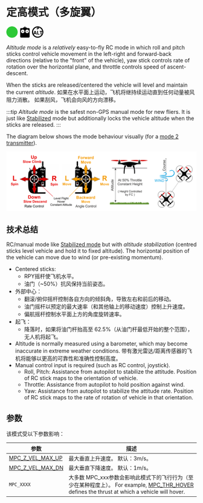 # 定高模式（多旋翼）

<img src="../../assets/site/difficulty_easy.png" title="Easy to fly" width="30px" />&nbsp;<img src="../../assets/site/remote_control.svg" title="Manual/Remote control required" width="30px" />&nbsp;<img src="../../assets/site/altitude_icon.svg" title="Altitude required (e.g. Baro, Rangefinder)" width="30px" />

_Altitude mode_ is a _relatively_ easy-to-fly RC mode in which roll and pitch sticks control vehicle movement in the left-right and forward-back directions (relative to the "front" of the vehicle), yaw stick controls rate of rotation over the horizontal plane, and throttle controls speed of ascent-descent.

When the sticks are released/centered the vehicle will level and maintain the current _altitude_.
如果在水平面上运动，飞机将继持续运动直到任何动量被风阻力消散。
如果刮风，飞机会向风的方向漂移。

:::tip
_Altitude mode_ is the safest non-GPS manual mode for new fliers. It is just like [Stabilized](../flight_modes_mc/manual_stabilized.md) mode but additionally locks the vehicle altitude when the sticks are released.
:::

The diagram below shows the mode behaviour visually (for a [mode 2 transmitter](../getting_started/rc_transmitter_receiver.md#transmitter_modes)).

![Altitude Control MC - Mode2 RC Controller](../../assets/flight_modes/altitude_mc.png)

## 技术总结

RC/manual mode like [Stabilized mode](../flight_modes_mc/manual_stabilized.md) but with _altitude stabilization_ (centred sticks level vehicle and hold it to fixed altitude).
The horizontal position of the vehicle can move due to wind (or pre-existing momentum).

- Centered sticks:
  - RPY摇杆使飞机水平。
  - 油门（~50%）抗风保持当前姿态。
- 外部中心：
  - 翻滚/俯仰摇杆控制各自方向的倾斜角，导致左右和前后的移动。
  - 油门摇杆以预定的最大速率（和其他轴上的移动速度）控制上升速度。
  - 偏航摇杆控制水平面上方的角度旋转速率。
- 起飞：
  - 降落时，如果将油门杆抬高至 62.5%（从油门杆最低开始的整个范围），无人机将起飞。
- Altitude is normally measured using a barometer, which may become inaccurate in extreme weather conditions.
  带有激光雷达/距离传感器的飞机将能够以更高的可靠性和准确性控制高度。
- Manual control input is required (such as RC control, joystick).
  - Roll, Pitch: Assistance from autopilot to stabilize the attitude.
    Position of RC stick maps to the orientation of vehicle.
  - Throttle: Assistance from autopilot to hold position against wind.
  - Yaw: Assistance from autopilot to stabilize the attitude rate.
    Position of RC stick maps to the rate of rotation of vehicle in that orientation.

## 参数

该模式受以下参数影响：

| 参数                                                                                                                                                                                              | 描述                                                                                                                                                                                                                                                          |
| ----------------------------------------------------------------------------------------------------------------------------------------------------------------------------------------------- | ----------------------------------------------------------------------------------------------------------------------------------------------------------------------------------------------------------------------------------------------------------- |
| <a id="MPC_Z_VEL_MAX_UP"></a>[MPC_Z_VEL_MAX_UP](../advanced_config/parameter_reference.md#MPC_Z_VEL_MAX_UP) | 最大垂直上升速度。 默认：3m/s。                                                                                                                                                                                                                                          |
| <a id="MPC_Z_VEL_MAX_DN"></a>[MPC_Z_VEL_MAX_DN](../advanced_config/parameter_reference.md#MPC_Z_VEL_MAX_DN) | 最大垂直下降速度。 默认：1m/s。                                                                                                                                                                                                                                          |
| <a id="MPC_xxx"></a>`MPC_XXXX`                                                                                                                                                                  | 大多数 MPC_xxx参数会影响此模式下的飞行行为（至少在某种程度上）。 For example, [MPC_THR_HOVER](../advanced_config/parameter_reference.md#MPC_THR_HOVER) defines the thrust at which a vehicle will hover. |
